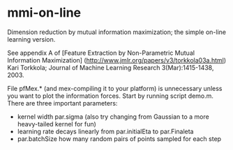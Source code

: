 mmi-on-line
===========

Dimension reduction by mutual information maximization; the simple on-line learning version.

See appendix A of 
[Feature Extraction by Non-Parametric Mutual Information Maximization] (http://www.jmlr.org/papers/v3/torkkola03a.html)
Kari Torkkola; Journal of Machine Learning Research 3(Mar):1415-1438, 2003.


File pfMex.* (and mex-compiling it to your platform) is unnecessary unless you want to plot the information forces. 
Start by running script demo.m.
There are three important parameters:
* kernel width par.sigma (also try changing from Gaussian to a more heavy-tailed kernel for fun)
* learning rate decays linearly from par.initialEta to par.Finaleta
* par.batchSize how many random pairs of points sampled for each step


